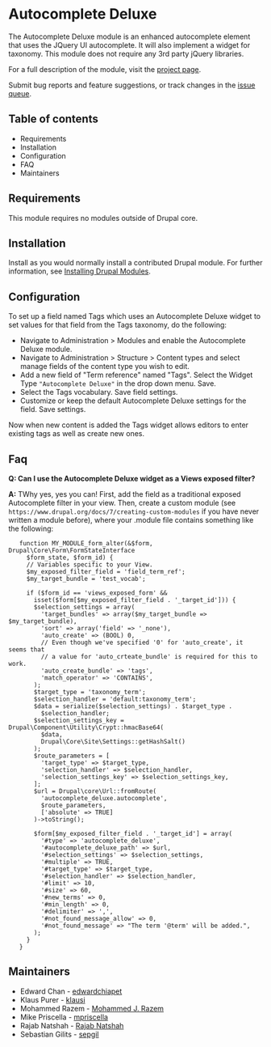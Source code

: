 # Autocomplete Deluxe

The Autocomplete Deluxe module is an enhanced autocomplete element that uses the
JQuery UI autocomplete. It will also implement a widget for taxonomy. This
module does not require any 3rd party jQuery libraries.

For a full description of the module, visit the
[project page](https://www.drupal.org/project/autocomplete_deluxe).

Submit bug reports and feature suggestions, or track changes in the
[issue queue](https://www.drupal.org/project/issues/autocomplete_deluxe).


## Table of contents

- Requirements
- Installation
- Configuration
- FAQ
- Maintainers


## Requirements

This module requires no modules outside of Drupal core.


## Installation

Install as you would normally install a contributed Drupal module. For further
information, see
[Installing Drupal Modules](https://www.drupal.org/docs/extending-drupal/installing-drupal-modules).


## Configuration

To set up a field named Tags which uses an Autocomplete Deluxe widget to set
values for that field from the Tags taxonomy, do the following:

 - Navigate to Administration > Modules and enable the Autocomplete Deluxe
   module.
 - Navigate to Administration  > Structure > Content types and select manage
   fields of the content type you wish to edit.
 - Add a new field of "Term reference" named "Tags". Select the Widget Type
   `"Autocomplete Deluxe"` in the drop down menu. Save.
 - Select the Tags vocabulary.  Save field settings.
 - Customize or keep the default Autocomplete Deluxe settings for the field.
   Save settings.

Now when new content is added the Tags widget allows editors to enter
existing tags as well as create new ones.


## Faq

**Q: Can I use the Autocomplete Deluxe widget as a Views exposed filter?**

**A:** TWhy yes, yes you can!  First, add the field as a traditional exposed
   Autocomplete filter in your view.  Then, create a custom module (see
   `https://www.drupal.org/docs/7/creating-custom-modules` if you have
   never written a module before), where your .module file contains
   something like the following:
```
   function MY_MODULE_form_alter(&$form, Drupal\Core\Form\FormStateInterface
     $form_state, $form_id) {
     // Variables specific to your View.
     $my_exposed_filter_field = 'field_term_ref';
     $my_target_bundle = 'test_vocab';

     if ($form_id == 'views_exposed_form' &&
       isset($form[$my_exposed_filter_field . '_target_id'])) {
       $selection_settings = array(
         'target_bundles' => array($my_target_bundle => $my_target_bundle),
         'sort' => array('field' => '_none'),
         'auto_create' => (BOOL) 0,
         // Even though we've specified '0' for 'auto_create', it seems that
         // a value for 'auto_crteate_bundle' is required for this to work.
         'auto_create_bundle' => 'tags',
         'match_operator' => 'CONTAINS',
       );
       $target_type = 'taxonomy_term';
       $selection_handler = 'default:taxonomy_term';
       $data = serialize($selection_settings) . $target_type .
         $selection_handler;
       $selection_settings_key = Drupal\Component\Utility\Crypt::hmacBase64(
         $data,
         Drupal\Core\Site\Settings::getHashSalt()
       );
       $route_parameters = [
         'target_type' => $target_type,
         'selection_handler' => $selection_handler,
         'selection_settings_key' => $selection_settings_key,
       ];
       $url = Drupal\core\Url::fromRoute(
         'autocomplete_deluxe.autocomplete',
         $route_parameters,
         ['absolute' => TRUE]
       )->toString();

       $form[$my_exposed_filter_field . '_target_id'] = array(
         '#type' => 'autocomplete_deluxe',
         '#autocomplete_deluxe_path' => $url,
         '#selection_settings' => $selection_settings,
         '#multiple' => TRUE,
         '#target_type' => $target_type,
         '#selection_handler' => $selection_handler,
         '#limit' => 10,
         '#size' => 60,
         '#new_terms' => 0,
         '#min_length' => 0,
         '#delimiter' => ',',
         '#not_found_message_allow' => 0,
         '#not_found_message' => "The term '@term' will be added.",
       );
     }
   }
```


## Maintainers

- Edward Chan - [edwardchiapet](https://www.drupal.org/u/edwardchiapet)
- Klaus Purer - [klausi](https://www.drupal.org/u/klausi)
- Mohammed Razem - [Mohammed J. Razem](https://www.drupal.org/u/mohammed-j-razem)
- Mike Priscella - [mpriscella](https://www.drupal.org/u/mpriscella)
- Rajab Natshah - [Rajab Natshah](https://www.drupal.org/u/rajab-natshah)
- Sebastian Gilits - [sepgil](https://www.drupal.org/u/sepgil)